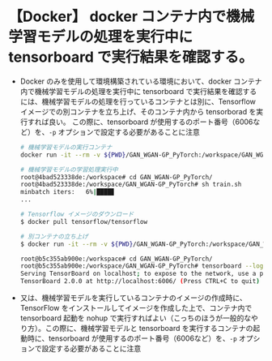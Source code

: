 # 【Docker】 docker コンテナ内で機械学習モデルの処理を実行中に tensorboard で実行結果を確認する。

- Docker のみを使用して環境構築されている環境において、docker コンテナ内で機械学習モデルの処理を実行中に tensorboard で実行結果を確認するには、機械学習モデルの処理を行っているコンテナとは別に、Tensorflow イメージでの別コンテナを立ち上げ、そのコンテナ内から tensorborad を実行すれば良い。
この際に、tensorboard が使用するのポート番号（6006など）を、`-p` オプションで設定する必要があることに注意

    ```sh
    # 機械学習モデルの実行コンテナ
    docker run -it --rm -v ${PWD}/GAN_WGAN-GP_PyTorch:/workspace/GAN_WGAN-GP_PyTorch --name ml_pytorch_container ml_exercises_pytorch_image /bin/bash

    # 機械学習モデルの学習処理実行中
    root@4bad523338de:/workspace# cd GAN_WGAN-GP_PyTorch/
    root@4bad523338de:/workspace/GAN_WGAN-GP_PyTorch# sh train.sh
    minbatch iters:   6%|████▊                                                                                  | 13/235 [17:21<4:47:33, 77.72s/it]
    ...
    ```

    ```sh
    # Tensorflow イメージのダウンロード
    $ docker pull tensorflow/tensorflow

    # 別コンテナの立ち上げ
    $ docker run -it --rm -v ${PWD}/GAN_WGAN-GP_PyTorch:/workspace/GAN_WGAN-GP_PyTorch -p 6006:6006 --name tensorflow_container tensorflow/tensorflow /bin/bash

    root@b5c355ab900e:/workspace# cd GAN_WGAN-GP_PyTorch/
    root@b5c355ab900e:/workspace/GAN_WGAN-GP_PyTorch# tensorboard --logdir tensorboard
    Serving TensorBoard on localhost; to expose to the network, use a proxy or pass --bind_all
    TensorBoard 2.0.0 at http://localhost:6006/ (Press CTRL+C to quit)
    ```

- 又は、機械学習モデルを実行しているコンテナのイメージの作成時に、TensorFlow をインストールしてイメージを作成した上で、コンテナ内で tensorboard 起動を nohup で実行すればよい（こっちのほうが一般的なやり方）。この際に、機械学習モデルと tensorboard を実行するコンテナの起動時に、tensorboard が使用するのポート番号（6006など）を、`-p` オプションで設定する必要があることに注意
